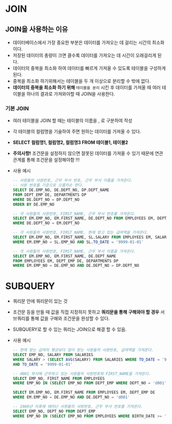 # JOIN

## JOIN을 사용하는 이유

- 데이터베이스에서 가장 중요한 부분은 데이터를 가져오는 데 걸리는 시간의 최소화이다.
- 저장된 데이터의 총량이 크면 클수록 데이터를 가져오는 데 시간이 오래걸리게 된다.
- 데이터의 중복을 최소화 하여 데이터를 빠르게 가져올 수 있도록 테이블을 구성하게 된다.
- 중복을 최소화 하기위해서는 테이블을 두 개 이상으로 분리할 수 밖에 없다.
- **데이터의 중복을 최소화 하기 위해** `테이블을 분리` 시킨 후 데이터를 가져올 때 여러 테이블을 하나의 결과로 가져와야할 때 JOIN을 사용한다.

### 기본 JOIN

- 여러 테이블을 JOIN 할 때는 테이블의 이름을 , 로 구분하여 작성
- 각 테이블의 컬럼명을 기술하여 주면 원하는 데이터를 가져올 수 있다.
- **SELECT 컬럼명1, 컬럼명2, 컬럼명3 FROM 테이블1, 테이블2**
- **주의사항!** 조건문을 설정하지 않으면 잘못된 데이터를 가져올 수 있기 때문에 연관관계를 통해 조건문을 설정해야함 !!!
- 사용 예시
    
    ```sql
    -- 사원들의 사원번호, 근무 부서 번호, 근무 부서 이름을 가져온다.
    -- 사원 번호를 기준으로 오름차순 한다.
    SELECT DE.EMP_NO, DE.DEPT_NO, DP.DEPT_NAME 
    FROM DEPT_EMP DE, DEPARTMENTS DP 
    WHERE DE.DEPT_NO = DP.DEPT_NO
    ORDER BY DE.EMP_NO
    
    -- 각 사원들의 사원번호, FIRST_NAME, 근무 부서 번호를 가져온다.
    SELECT EM.EMP_NO, EM.FIRST_NAME, DE.DEPT_NO FROM EMPLOYEES EM, DEPT_EMP DE
    WHERE DE.DEPT_NO = EM.DEPT_NO
    
    -- 각 사원들의 사원번호, FIRST_NAME, 현재 받고 있는 급여액을 가져온다.
    SELECT EM.EMP_NO, EM.FIRST_NAME, SL.SALARY FROM EMPLOYEES EM, SALARIES SL 
    WHERE EM.EMP_NO = SL.EMP_NO AND SL.TO_DATE = '9999-01-01'
    
    -- 각 사원들의 사원번호, FIRST_NAME, 근무 부서 이름을 가져온다.
    SELECT EM.EMP_NO, EM.FIRST_NAME, DE.DEPT_NAME 
    FROM EMPLOYEES EM, DEPT_EMP DE, DEPARTMENTS DP
    WHERE EM.EMP_NO = DE.EMP_NO AND DE.DEPT_NO = DP.DEPT_NO
    
    ```
    

# SUBQUERY

- 쿼리문 안에 쿼리문이 있는 것
- 조건문 등을 만들 때 값을 직접 지정하지 못하고 **쿼리문을 통해 구해와야 할 경우** 서브쿼리를 통해 값을 구해와 조건문을 완성할 수 있다.
- SUBQUERY로 할 수 있는 쿼리는 JOIN으로 해결 할 수 있음.
- 사용 예시
    
    ```sql
    -- 현재 받는 급여의 평균보다 많이 받는 사원들의 사원번호, 급여액을 가져온다.
    SELECT EMP_NO, SALARY FROM SALARIES
    WHERE SALARY > (SELECT AVG(SALARY) FROM SALARIES WHERE TO_DATE = '9999-01-01')
    AND TO_DATE = '9999-01-01'
    
    -- d001 부서에 근무하고 있는 사원들의 사원번호와 FIRST_NAME을 가져온다.
    SELECT EMP_NO, FIRST_NAME FROM EMPLOYEES
    WHERE EMP_NO IN (SELECT EMP_NO FROM DEPT_EMP WHERE DEPT_NO = 'd001')
    
    SELECT EM.EMP_NO, EM.FIRST_NAME FROM EMPLOYEES EM, DEPT_EMP DE
    WHERE EM.EMP_NO = DE.EMP_NO AND DE.DEPT_NO = 'd001'
    
    -- 1960년 이후에 태어난 사원들의 사원번호, 근무 부서 번호를 가져온다.
    SELECT EMP_NO, DEPT_NO FROM DEPT_EMP
    WHERE EMP_NO IN (SELECT EMP_NO FROM EMPLOYEES WHERE BIRTH_DATE >= '1960-01-01')
    ```